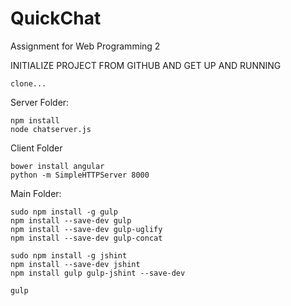 # QuickChat
Assignment for Web Programming 2

INITIALIZE PROJECT FROM GITHUB AND GET UP AND RUNNING

``` 
clone...
``` 

Server Folder:
``` 
npm install
node chatserver.js
``` 

Client Folder
``` 
bower install angular
python -m SimpleHTTPServer 8000
```

Main Folder:
``` 
sudo npm install -g gulp
npm install --save-dev gulp
npm install --save-dev gulp-uglify
npm install --save-dev gulp-concat

sudo npm install -g jshint
npm install --save-dev jshint
npm install gulp gulp-jshint --save-dev

gulp
``` 